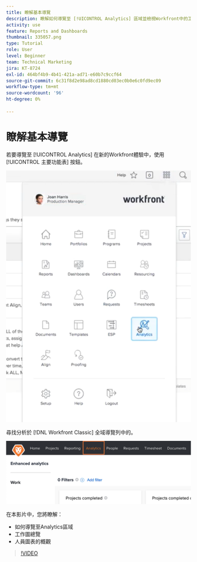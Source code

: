 ```yaml
---
title: 瞭解基本導覽
description: 瞭解如何導覽至 [!UICONTROL Analytics] 區域並檢視Workfront中的工作圖表和人員圖表的概觀。
activity: use
feature: Reports and Dashboards
thumbnail: 335057.png
type: Tutorial
role: User
level: Beginner
team: Technical Marketing
jira: KT-8724
exl-id: 464bf4b9-4b41-421a-ad71-e60b7c9ccf64
source-git-commit: 6c31f8d2e98ad8cd1880cd03ec0b0e6c0fd9ec09
workflow-type: tm+mt
source-wordcount: '96'
ht-degree: 0%

---
```


# 瞭解基本導覽

若要導覽至 [!UICONTROL Analytics] 在新的Workfront體驗中，使用 [!UICONTROL 主要功能表] 按鈕。

![尋找的影像 [!UICONTROL Analytics] Workfront的功能 [!UICONTROL 主功能表]](assets/Navigate-NWE.png)

尋找分析於 [!DNL Workfront Classic] 全域導覽列中的。

![尋找的影像 [!UICONTROL Analytics] 中的功能 [!DNL Workfront Classic]](assets/Navigate-Classic.png)

在本影片中，您將瞭解：

* 如何導覽至Analytics區域
* 工作圖總覽
* 人員圖表的概觀

>[!VIDEO](https://video.tv.adobe.com/v/335057/?quality=12&learn=on)

